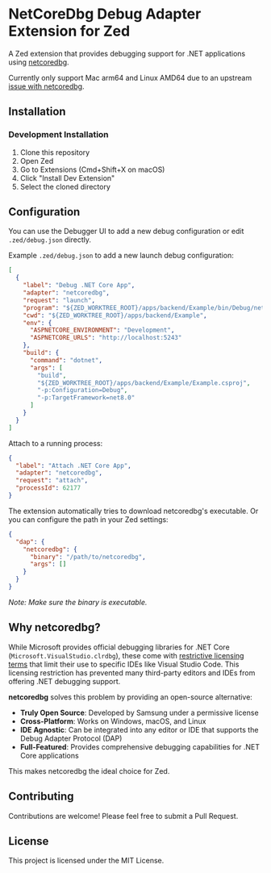 # NetCoreDbg Debug Adapter Extension for Zed

A Zed extension that provides debugging support for .NET applications using [netcoredbg](https://github.com/Samsung/netcoredbg).

Currently only support Mac arm64 and Linux AMD64 due to an upstream [issue with netcoredbg](https://github.com/Samsung/netcoredbg/issues/197).

## Installation

### Development Installation

1. Clone this repository
2. Open Zed
3. Go to Extensions (Cmd+Shift+X on macOS)
4. Click "Install Dev Extension"
5. Select the cloned directory

## Configuration

You can use the Debugger UI to add a new debug configuration or edit `.zed/debug.json` directly.

Example `.zed/debug.json` to add a new launch debug configuration:

```json
[
  {
    "label": "Debug .NET Core App",
    "adapter": "netcoredbg",
    "request": "launch",
    "program": "${ZED_WORKTREE_ROOT}/apps/backend/Example/bin/Debug/net8.0/Example.dll",
    "cwd": "${ZED_WORKTREE_ROOT}/apps/backend/Example",
    "env": {
      "ASPNETCORE_ENVIRONMENT": "Development",
      "ASPNETCORE_URLS": "http://localhost:5243"
    },
    "build": {
      "command": "dotnet",
      "args": [
        "build",
        "${ZED_WORKTREE_ROOT}/apps/backend/Example/Example.csproj",
        "-p:Configuration=Debug",
        "-p:TargetFramework=net8.0"
      ]
    }
  }
]
```

Attach to a running process:

```json
{
  "label": "Attach .NET Core App",
  "adapter": "netcoredbg",
  "request": "attach",
  "processId": 62177
}
```

The extension automatically tries to download netcoredbg's executable. Or you can configure the path in your Zed settings:

```json
{
  "dap": {
    "netcoredbg": {
      "binary": "/path/to/netcoredbg",
      "args": []
    }
  }
}
```

_Note: Make sure the binary is executable._

## Why netcoredbg?

While Microsoft provides official debugging libraries for .NET Core (`Microsoft.VisualStudio.clrdbg`), these come with [restrictive licensing terms](https://github.com/dotnet/core/issues/505) that limit their use to specific IDEs like Visual Studio Code. This licensing restriction has prevented many third-party editors and IDEs from offering .NET debugging support.

**netcoredbg** solves this problem by providing an open-source alternative:

- **Truly Open Source**: Developed by Samsung under a permissive license
- **Cross-Platform**: Works on Windows, macOS, and Linux
- **IDE Agnostic**: Can be integrated into any editor or IDE that supports the Debug Adapter Protocol (DAP)
- **Full-Featured**: Provides comprehensive debugging capabilities for .NET Core applications

This makes netcoredbg the ideal choice for Zed.

## Contributing

Contributions are welcome! Please feel free to submit a Pull Request.

## License

This project is licensed under the MIT License.
